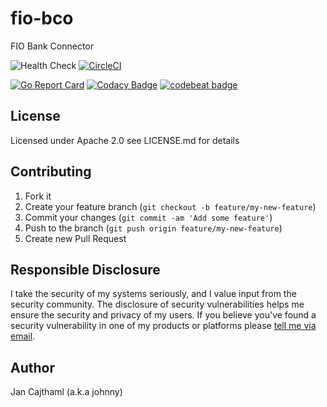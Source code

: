 # fio-bco

FIO Bank Connector

![Health Check](https://github.com/jancajthaml-openbank/fio-bco/workflows/Health%20Check/badge.svg)
[![CircleCI](https://circleci.com/gh/jancajthaml-openbank/fio-bco/tree/main.svg?style=shield)](https://circleci.com/gh/jancajthaml-openbank/fio-bco/tree/main)

[![Go Report Card](https://goreportcard.com/badge/github.com/jancajthaml-openbank/fio-bco)](https://goreportcard.com/report/github.com/jancajthaml-openbank/fio-bco) [![Codacy Badge](https://api.codacy.com/project/badge/Grade/c3185b6c5940475c8773c98d754bd17c)](https://www.codacy.com/app/jancajthaml-openbank/fio-bco?utm_source=github.com&amp;utm_medium=referral&amp;utm_content=jancajthaml-openbank/fio-bco&amp;utm_campaign=Badge_Grade) [![codebeat badge](https://codebeat.co/badges/2baf283e-9f92-4e61-af1c-d8d37a688b87)](https://codebeat.co/projects/github-com-jancajthaml-openbank-fio-bco-main)

## License

Licensed under Apache 2.0 see LICENSE.md for details

## Contributing

1. Fork it
2. Create your feature branch (`git checkout -b feature/my-new-feature`)
3. Commit your changes (`git commit -am 'Add some feature'`)
4. Push to the branch (`git push origin feature/my-new-feature`)
5. Create new Pull Request

## Responsible Disclosure

I take the security of my systems seriously, and I value input from the security community. The disclosure of security vulnerabilities helps me ensure the security and privacy of my users. If you believe you've found a security vulnerability in one of my products or platforms please [tell me via email](mailto:jan.cajthaml@gmail.com).

## Author

Jan Cajthaml (a.k.a johnny)
